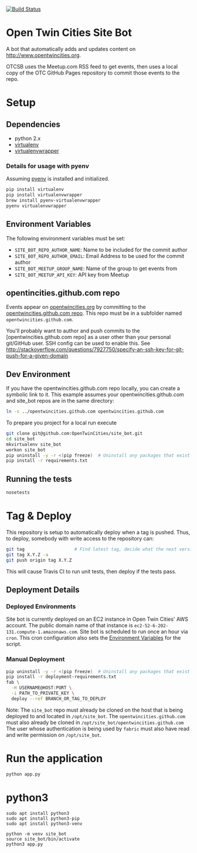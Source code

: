 [![Build Status](https://travis-ci.org/OpenTwinCities/site_bot.svg?branch=master)](https://travis-ci.org/OpenTwinCities/site_bot)

Open Twin Cities Site Bot
=========================

A bot that automatically adds and updates content on <http://www.opentwincities.org>.

OTCSB uses the Meetup.com RSS feed to get events, then uses a local copy of the OTC GitHub Pages repository to commit those events to the repo.

# Setup

## Dependencies

- python 2.x
- [virtualenv](https://virtualenv.readthedocs.org/en/latest/)
- [virtualenvwrapper](https://virtualenvwrapper.readthedocs.io/en/latest/)

### Details for usage with pyenv
Assuming [pyenv](https://github.com/pyenv/pyenv) is installed and initialized.

```bash
pip install virtualenv
pip install virtualenvwrapper
brew install pyenv-virtualenvwrapper
pyenv virtualenvwrapper
```

## Environment Variables

The following environment variables must be set:

- `SITE_BOT_REPO_AUTHOR_NAME`: Name to be included for the commit author
- `SITE_BOT_REPO_AUTHOR_EMAIL`: Email Address to be used for the commit author
- `SITE_BOT_MEETUP_GROUP_NAME`: Name of the group to get events from
- `SITE_BOT_MEETUP_API_KEY`: API key from Meetup

## opentincities.github.com repo

Events appear on [opentwincities.org](https://www.opentwincities.com) by committing to the [opentwincities.github.com repo](https://github.com/OpenTwinCities/opentwincities.github.com). This repo must be in a subfolder named `opentwincities.github.com`.

You'll probably want to author and push commits to the [opentwincities.github.com repo] as a user other than your
personal git/GitHub user. SSH config can be used to enable this. See
<http://stackoverflow.com/questions/7927750/specify-an-ssh-key-for-git-push-for-a-given-domain>

## Dev Environment
If you have the opentwincities.github.com repo locally, you can create a symbolic link to it. This example assumes your opentwincities.github.com and site_bot repos are in the same directory:
```bash
ln -s ../opentwincities.github.com opentwincities.github.com
```

To prepare you project for a local run execute
```bash
git clone git@github.com:OpenTwinCities/site_bot.git
cd site_bot
mkvirtualenv site_bot
workon site_bot
pip uninstall -y -r <(pip freeze)  # Uninstall any packages that exist in the virtualenv
pip install -r requirements.txt
```

## Running the tests

```bash
nosetests
```


# Tag & Deploy

This repository is setup to automatically deploy when a tag is pushed. Thus, to deploy, somebody
with write access to the repository can:

```bash
git tag                   # Find latest tag, decide what the next version should be based on SemVar
git tag X.Y.Z -a
git push origin tag X.Y.Z
```

This will cause Travis CI to run unit tests, then deploy if the tests pass.

## Deployment Details

### Deployed Environments

Site bot is currently deployed on an EC2 instance in Open Twin Cities' AWS account. The public
domain name of that instance is `ec2-52-6-202-131.compute-1.amazonaws.com`. Site bot is scheduled
to run once an hour via `cron`. This cron configuration also sets the
[Environment Variables](#environment-variables) for the script.


### Manual Deployment

```bash
pip uninstall -y -r <(pip freeze)  # Uninstall any packages that exist in the virtualenv
pip install -r deployment-requirements.txt
fab \
  -H USERNAME@HOST:PORT \
  -i PATH_TO_PRIVATE_KEY \
  deploy --ref BRANCH_OR_TAG_TO_DEPLOY
```

Note: The `site_bot` repo must already be cloned on the host that is being deployed to and located in
`/opt/site_bot`. The `opentwincities.github.com` must also already be cloned in
`/opt/site_bot/opentwincities.github.com` The user whose authentication is being used by `fabric`
must also have read and write permission on `/opt/site_bot`.

# Run the application
```bash
python app.py
```

# python3
```
sudo apt install python3
sudo apt install python3-pip
sudo apt install python3-venv

python -m venv site_bot
source site_bot/bin/activate
python3 app.py
```
